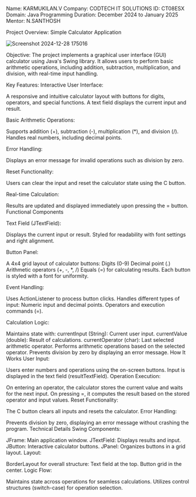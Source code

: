 Name: KARMUKILAN.V
Company: CODTECH IT SOLUTIONS
ID: CT08ESX
Domain: Java Programming
Duration: December 2024 to January 2025
Mentor: N.SANTHOSH

Project Overview: Simple Calculator Application

![Screenshot 2024-12-28 175016](https://github.com/user-attachments/assets/c54794e7-6869-4049-8a8a-b32834db83c7)

Objective:
The project implements a graphical user interface (GUI) calculator using Java's Swing library. It allows users to perform basic arithmetic operations, including addition, subtraction, multiplication, and division, with real-time input handling.

Key Features:
Interactive User Interface:

A responsive and intuitive calculator layout with buttons for digits, operators, and special functions.
A text field displays the current input and result.

Basic Arithmetic Operations:

Supports addition (+), subtraction (-), multiplication (*), and division (/).
Handles real numbers, including decimal points.

Error Handling:

Displays an error message for invalid operations such as division by zero.

Reset Functionality:

Users can clear the input and reset the calculator state using the C button.

Real-time Calculation:

Results are updated and displayed immediately upon pressing the = button.
Functional Components

Text Field (JTextField):

Displays the current input or result.
Styled for readability with font settings and right alignment.

Button Panel:

A 4x4 grid layout of calculator buttons:
Digits (0-9)
Decimal point (.)
Arithmetic operators (+, -, *, /)
Equals (=) for calculating results.
Each button is styled with a font for uniformity.

Event Handling:

Uses ActionListener to process button clicks.
Handles different types of input:
Numeric input and decimal points.
Operators and execution commands (=).

Calculation Logic:

Maintains state with:
currentInput (String): Current user input.
currentValue (double): Result of calculations.
currentOperator (char): Last selected arithmetic operator.
Performs arithmetic operations based on the selected operator.
Prevents division by zero by displaying an error message.
How It Works
User Input:

Users enter numbers and operations using the on-screen buttons.
Input is displayed in the text field (resultTextField).
Operation Execution:

On entering an operator, the calculator stores the current value and waits for the next input.
On pressing =, it computes the result based on the stored operator and input values.
Reset Functionality:

The C button clears all inputs and resets the calculator.
Error Handling:

Prevents division by zero, displaying an error message without crashing the program.
Technical Details
Swing Components:

JFrame: Main application window.
JTextField: Displays results and input.
JButton: Interactive calculator buttons.
JPanel: Organizes buttons in a grid layout.
Layout:

BorderLayout for overall structure:
Text field at the top.
Button grid in the center.
Logic Flow:

Maintains state across operations for seamless calculations.
Utilizes control structures (switch-case) for operation selection.


  

  
